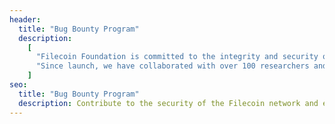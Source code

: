 ```yaml
---
header:
  title: "Bug Bounty Program"
  description:
    [
      "Filecoin Foundation is committed to the integrity and security of the Filecoin network. The Bug Bounty program rewards security researchers who help protect and strengthen the Filecoin protocol. Earn up to $150,000 (paid in USD and USDC) for reporting a qualifying critical vulnerability.",
      "Since launch, we have collaborated with over 100 researchers and awarded more than $600,000 in bounties –– highlighting the vital role of community contributors in enhancing Filecoin’s resilience.",
    ]
seo:
  title: "Bug Bounty Program"
  description: Contribute to the security of the Filecoin network and earn up to $150,000 by reporting critical vulnerabilities. We've already paid out over $600,000 in rewards.
---
```

